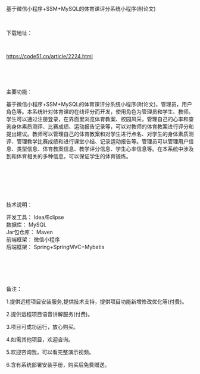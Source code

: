 <p>基于微信小程序+SSM+MySQL的体育课评分系统小程序(附论文)</p>

<p>&nbsp;</p>

<p>下载地址：</p>

<p>&nbsp;</p>

<p><a href="http://code51.cn/article/2224.html">https://code51.cn/article/2224.html</a></p>

<p>&nbsp;</p>

<p>&nbsp;</p>

<p>主要功能：</p>

<p><p>基于微信小程序+SSM+MySQL的体育课评分系统小程序(附论文)，管理员，用户角色等。本系统针对体育课的在线评分而开发，使用角色为管理员和学生、教师。学生可以通过注册登录，在界面里浏览体育教案、校园风采，管理自己的心率和查询身体素质测评、比赛成绩、运动报告记录等，可以对教师的体育教案进行评分和提出建议。教师可以管理自己的体育教案和对学生进行点名、对学生的身体素质测评、管理教学比赛成绩和进行课堂小结、记录运动报告等。管理员可以管理用户信息、类型信息、体育教案信息、教学评分信息、学生心率信息等。在本系统中涉及到和体育相关的多种信息，可以保证学生的体育锻炼。</p>

<p><br />
<br />
&nbsp;</p>
</p>

<p>&nbsp;</p>

<p>技术说明：</p>

<p><p>开发工具： Idea/Eclipse<br />
数据库： MySQL<br />
Jar包仓库： Maven<br />
前端框架： 微信小程序<br />
后端框架： Spring+SpringMVC+Mybatis</p>

<p><br />
&nbsp;</p>
</p>

<p>&nbsp;</p>

<p>备注：</p>

<p>1.提供远程项目安装服务,提供技术支持，提供项目功能新增修改优化等(付费)。</p>

<p>2.提供远程项目语音讲解服务(付费)。</p>

<p>3.项目可成功运行，放心购买。</p>

<p>4.如需其他项目，欢迎咨询。</p>

<p>5.欢迎咨询我，可以看完整演示视频。</p>

<p>6.含有系统部署安装手册，购买后免费赠送。</p>
